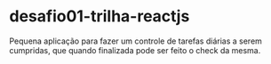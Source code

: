 # desafio01-trilha-reactjs
Pequena aplicação para fazer um controle de tarefas diárias a serem cumpridas, que quando finalizada pode ser feito o check da mesma.

<div align="center">
  <a href="https://prnt.sc/26wj5z4">
</div>


